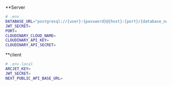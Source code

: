 \*\*Server

```bash
# .env
DATABASE_URL="postgresql://{user}:{password}@{host}:{port}/{database_name}"
JWT_SECRET=
PORT=
CLOUDINARY_CLOUD_NAME=
CLOUDINARY_API_KEY=
CLOUDINARY_API_SECRET=
```

\*\*client

```bash
# .env.local
ARCJET_KEY=
JWT_SECRET=
NEXT_PUBLIC_API_BASE_URL=
```
